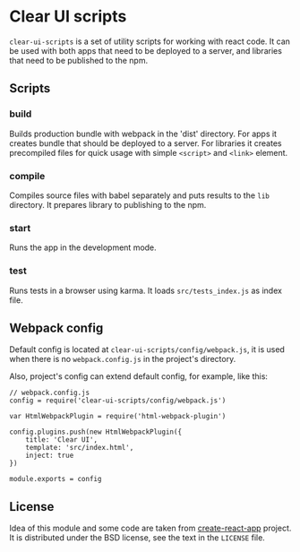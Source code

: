 # Clear UI scripts

`clear-ui-scripts` is a set of utility scripts for working with react code.
It can be used with both apps that need to be deployed to a server, 
and libraries that need to be published to the npm.

## Scripts

### build

Builds production bundle with webpack in the 'dist' directory.
For apps it creates bundle that should be deployed to a server.
For libraries it creates precompiled files for quick usage with
simple `<script>` and `<link>` element.

### compile

Compiles source files with babel separately and puts results to the `lib` directory.
It prepares library to publishing to the npm.

### start

Runs the app in the development mode.

### test

Runs tests in a browser using karma.
It loads `src/tests_index.js` as index file.

## Webpack config

Default config is located at `clear-ui-scripts/config/webpack.js`,
it is used when there is no `webpack.config.js` in the project's directory.

Also, project's config can extend default config, for example, like this:

```
// webpack.config.js
config = require('clear-ui-scripts/config/webpack.js')

var HtmlWebpackPlugin = require('html-webpack-plugin')

config.plugins.push(new HtmlWebpackPlugin({
	title: 'Clear UI',
	template: 'src/index.html',
	inject: true
})

module.exports = config
```

## License

Idea of this module and some code are taken from 
[create-react-app](https://github.com/facebookincubator/create-react-app) project.
It is distributed under the BSD license, see the text in the `LICENSE` file.
